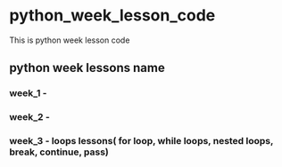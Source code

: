 # python_week_lesson_code
This is python week lesson code
## python week lessons name 
### week_1 - 
### week_2 -
### week_3 - loops lessons( for loop, while loops, nested loops, break, continue, pass)
